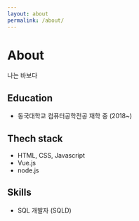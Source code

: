 ```yaml
---
layout: about
permalink: /about/
---
```


# About

<!--author-->

나는 바보다

## Education
- 동국대학교 컴퓨터공학전공 재학 중 (2018~)

## Thech stack
- HTML, CSS, Javascript
- Vue.js
- node.js

## Skills
- SQL 개발자 (SQLD)
